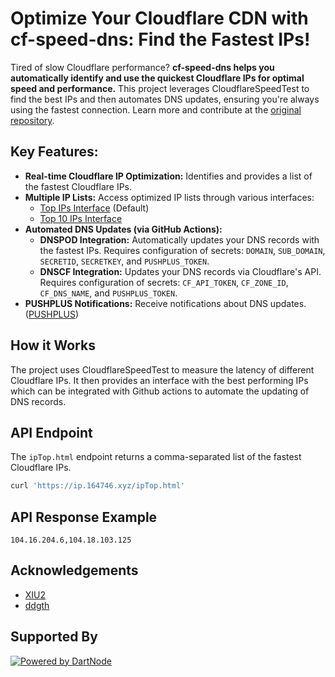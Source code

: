 # Optimize Your Cloudflare CDN with cf-speed-dns: Find the Fastest IPs!

Tired of slow Cloudflare performance? **cf-speed-dns helps you automatically identify and use the quickest Cloudflare IPs for optimal speed and performance.**  This project leverages CloudflareSpeedTest to find the best IPs and then automates DNS updates, ensuring you're always using the fastest connection.  Learn more and contribute at the [original repository](https://github.com/ZhiXuanWang/cf-speed-dns).

## Key Features:

*   **Real-time Cloudflare IP Optimization:** Identifies and provides a list of the fastest Cloudflare IPs.
*   **Multiple IP Lists:** Access optimized IP lists through various interfaces:
    *   [Top IPs Interface](https://ip.164746.xyz/ipTop.html) (Default)
    *   [Top 10 IPs Interface](https://ip.164746.xyz/ipTop10.html)
*   **Automated DNS Updates (via GitHub Actions):**
    *   **DNSPOD Integration:**  Automatically updates your DNS records with the fastest IPs. Requires configuration of secrets: `DOMAIN`, `SUB_DOMAIN`, `SECRETID`, `SECRETKEY`, and `PUSHPLUS_TOKEN`.
    *   **DNSCF Integration:**  Updates your DNS records via Cloudflare's API.  Requires configuration of secrets: `CF_API_TOKEN`, `CF_ZONE_ID`, `CF_DNS_NAME`, and `PUSHPLUS_TOKEN`.
*   **PUSHPLUS Notifications:** Receive notifications about DNS updates. ([PUSHPLUS](https://www.pushplus.plus/push1.html))

## How it Works

The project uses CloudflareSpeedTest to measure the latency of different Cloudflare IPs. It then provides an interface with the best performing IPs which can be integrated with Github actions to automate the updating of DNS records.

## API Endpoint

The `ipTop.html` endpoint returns a comma-separated list of the fastest Cloudflare IPs.

```bash
curl 'https://ip.164746.xyz/ipTop.html'
```

## API Response Example

```
104.16.204.6,104.18.103.125
```

## Acknowledgements

*   [XIU2](https://github.com/XIU2/CloudflareSpeedTest)
*   [ddgth](https://github.com/ddgth/cf2dns)

## Supported By
[![Powered by DartNode](https://dartnode.com/branding/DN-Open-Source-sm.png)](https://dartnode.com "Powered by DartNode - Free VPS for Open Source")